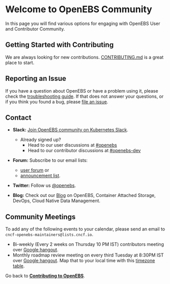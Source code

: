 # Welcome to OpenEBS Community

In this page you will find various options for engaging with OpenEBS User and Contributor Community. 

## Getting Started with Contributing

We are always looking for new contributions. [CONTRIBUTING.md](../CONTRIBUTING.md) is a great place to start.

## Reporting an Issue

If you have a question about OpenEBS or have a problem using it, please check the [troubleshooting guide](https://docs.openebs.io/docs/next/troubleshooting.html).
If that does not answer your questions, or if you think you found a bug, please [file an issue](https://github.com/openebs/openebs/issues).

## Contact

- **Slack:** [Join OpenEBS community on Kubernetes Slack](https://kubernetes.slack.com).
    - Already signed up? 
      * Head to our user discussions at [#openebs](https://kubernetes.slack.com/messages/openebs/)
      * Head to our contributor discussions at [#openebs-dev](https://kubernetes.slack.com/messages/openebs-dev/)

- **Forum:** Subscribe to our email lists: 
  - [user forum](https://lists.cncf.io/g/cncf-openebs-users) or 
  - [announcement list](https://lists.cncf.io/g/cncf-openebs-announcements).

- **Twitter:** Follow us [@openebs](https://twitter.com/openebs).

- **Blog:** Check out our [Blog](https://openebs.io/blog) on OpenEBS, Container Attached Storage, DevOps, Cloud Native Data Management.

## Community Meetings

To add any of the following events to your calendar, please send an email to `cncf-openebs-maintainers@lists.cncf.io`.

- Bi-weekly (Every 2 weeks on Thursday 10 PM IST) contributors meeting over [Google hangout](https://meet.google.com/rui-powc-fgt).
- Monthly roadmap review meeting on every third Tuesday at 8:30PM IST over [Google hangout](meet.google.com/vid-sfmt-igs). Map that to your local time with this [timezone table](https://www.thetimezoneconverter.com/?t=09:30&tz=PT%20%28Pacific%20Time%29).


Go back to [**Contributing to OpenEBS**](../CONTRIBUTING.md).
